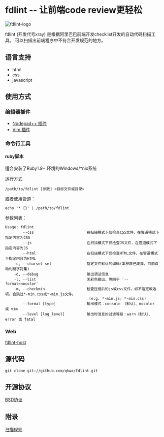 fdlint -- 让前端code review更轻松
=================================

![fdlint-logo](http://q.pnq.cc/wp-content/uploads/2012/02/fdlint-logo-white.png)

fdlint (开发代号xray) 是根据阿里巴巴前端开发checklist开发的自动代码扫描工具。
可以扫描出前端程序中不符合开发规范的地方。

## 语言支持
* html
* css
* javascript

## 使用方式

### 编辑器插件

* [Nodepad++ 插件](https://github.com/ThinkBest/fdlint-notepad-plusplus)
* [Vim 插件](https://github.com/qhwa/fdlint-vim)

### 命令行工具

#### ruby脚本
适合安装了Ruby1.9+ 环境的Windows/\*nix系统

运行方式

    /path/to/fdlint [参数] <目标文件或目录>

或者使用管道：

    echo '* {}' | /path/to/fdlint

参数列表：

~~~
Usage: fdlint
        --css                        在扫描模式下仅检查CSS文件，在管道模式下指定内容为CSS
        --js                         在扫描模式下仅检查JS文件，在管道模式下指定内容为JS
        --html                       在扫描模式下仅检查HTML文件，在管道模式下指定内容为HTML
    -c, --charset set                指定文件默认的编码(本参数已废弃，目前自动判断字符集)
    -d, --debug                      输出调试信息
    -l, --list                       无彩色输出，等同于 '--format=nocolor'
    -m, --checkmin                   检查压缩后的js或css文件。如不指定改选项，会跳过*-min.css或*-min.js文件。
                                      (e.g. *-min.js; *-min.css)
        --format [type]              输出模式：console （默认）、nocolor 或 vim
        --level [log_level]          输出时消息的过滤等级：warn（默认）、error 或 fatal
~~~

### Web

[fdlint-host](https://github.com/qhwa/fdlint-host)


## 源代码

    git clone git://github.com/qhwa/fdlint.git

## 开源协议

[BSD协议](http://www.linfo.org/bsdlicense.html)

## 附录

[扫描规则](https://github.com/qhwa/fdlint/wiki/fdlint-%E6%89%AB%E6%8F%8F%E8%A7%84%E5%88%99)

